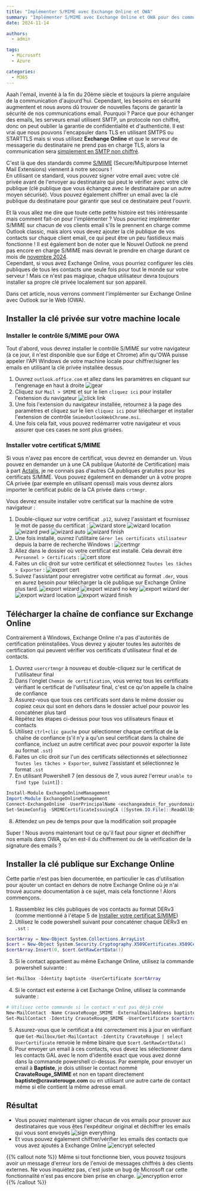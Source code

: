 ```yaml
---
title: "Implémenter S/MIME avec Exchange Online et OWA"
summary: "Implémenter S/MIME avec Exchange Online et OWA pour des communications email sécurisées"
date: 2024-11-14

authors:
  - admin

tags:
  - Microsoft
  - Azure

categories:
  - M365
---
```


Aaah l'email, inventé à la fin du 20ème siècle et toujours la pierre angulaire de la communication d'aujourd'hui. Cependant, les besoins en sécurité augmentent et nous avons dû trouver de nouvelles façons de garantir la sécurité de nos communications email. Pourquoi ? Parce que pour échanger des emails, les serveurs email utilisent SMTP, un protocole non chiffré, donc on peut oublier la garantie de confidentialité et d'authenticité. Il est vrai que nous pouvons l'encapsuler dans TLS en utilisant SMTPS ou STARTTLS mais si vous utilisez **Exchange Online** et que le serveur de messagerie du destinataire ne prend pas en charge TLS, alors la communication sera [simplement en SMTP non chiffré](https://learn.microsoft.com/en-us/purview/exchange-online-uses-tls-to-secure-email-connections#tls-basics-for-microsoft-365-and-exchange-online).

C'est là que des standards comme [S/MIME](https://en.wikipedia.org/wiki/S/MIME) (Secure/Multipurpose Internet Mail Extensions) viennent à notre secours !  
En utilisant ce standard, vous pouvez signer votre email avec votre clé privée avant de l'envoyer au destinataire qui peut le vérifier avec votre clé publique (clé publique que vous échangez avec le destinataire par un autre moyen sécurisé). Vous pouvez également chiffrer un email avec la clé publique du destinataire pour garantir que seul ce destinataire peut l'ouvrir.

Et là vous allez me dire que toute cette petite histoire est très intéressante mais comment fait-on pour l'implémenter ? Vous pourriez implémenter S/MIME sur chacun de vos clients email s'ils le prennent en charge comme Outlook classic, mais alors vous devez ajouter la clé publique de vos contacts sur chaque client email, ce qui peut être un peu fastidieux mais fonctionne ! Il est également bon de noter que le Nouvel Outlook ne prend pas encore en charge S/MIME mais devrait le prendre en charge durant ce mois de [novembre 2024](https://www.microsoft.com/en-us/microsoft-365/roadmap?filters=Outlook%2CDesktop%2CWeb&searchterms=s%2Fmime).  
Cependant, si vous avez Exchange Online, vous pourriez configurer les clés publiques de tous les contacts une seule fois pour tout le monde sur votre serveur ! Mais ce n'est pas magique, chaque utilisateur devra toujours installer sa propre clé privée localement sur son appareil.

Dans cet article, nous verrons comment l'implémenter sur Exchange Online avec Outlook sur le Web (OWA).

## Installer la clé privée sur votre machine locale
### Installer le contrôle S/MIME pour OWA
Tout d'abord, vous devrez installer le contrôle S/MIME sur votre navigateur (à ce jour, il n'est disponible que sur Edge et Chrome) afin qu'OWA puisse appeler l'API Windows de votre machine locale pour chiffrer/signer les emails en utilisant la clé privée installée dessus.
1. Ouvrez `outlook.office.com` et allez dans les paramètres en cliquant sur l'engrenage en haut à droite
![gear](smime/smime_control1.png)
2. Cliquez sur `Mail > SMIME` et sur le lien `cliquez ici` pour installer l'extension du navigateur
![click link](smime/smime_control2.png)
3. Une fois l'extension du navigateur installée, retournez à la page des paramètres et cliquez sur le lien `cliquez ici` pour télécharger et installer l'extension de contrôle `SmimeOutlookWebChrome.msi`.
4. Une fois cela fait, vous pouvez redémarrer votre navigateur et vous assurer que ces cases ne sont plus grisées.

### Installer votre certificat S/MIME
Si vous n'avez pas encore de certificat, vous devrez en demander un. Vous pouvez en demander un à une CA publique (Autorité de Certification) mais à part [Actalis](https://extrassl.actalis.it/portal/uapub/freemail?lang=en), je ne connais pas d'autres CA publiques gratuites pour les certificats S/MIME. Vous pouvez également en demander un à votre propre CA privée (par exemple en utilisant openssl) mais vous devrez alors importer le certificat public de la CA privée dans `crtmngr`.

Vous devrez ensuite installer votre certificat sur la machine de votre navigateur :
1. Double-cliquez sur votre certificat `.p12`, suivez l'assistant et fournissez le mot de passe du certificat :
![wizard store](smime/cert_install1.png)
![wizard location](smime/cert_install2.png)
![wizard pwd](smime/cert_install3.png)
![wizard auto](smime/cert_install4.png)
![wizard finish](smime/cert_install5.png)
2. Une fois installé, ouvrez l'utilitaire `Gérer les certificats utilisateur` depuis la barre de recherche Windows :
![certmgr](smime/cert_install6.png)
3. Allez dans le dossier où votre certificat est installé. Cela devrait être `Personnel > Certificats` :
![cert store](smime/cert_install7.png)
4. Faites un clic droit sur votre certificat et sélectionnez `Toutes les tâches > Exporter` :
![export cert](smime/cert_install8.png)
5. Suivez l'assistant pour enregistrer votre certificat au format `.der`, vous en aurez besoin pour télécharger la clé publique sur Exchange Online plus tard.
![export wizard](smime/cert_install9.png)
![export wizard no key](smime/cert_install10.png)
![export wizard der](smime/cert_install11.png)
![export wizard location](smime/cert_install12.png)
![export wizard finish](smime/cert_install13.png)

## Télécharger la chaîne de confiance sur Exchange Online
Contrairement à Windows, Exchange Online n'a pas d'autorités de certification préinstallées. Vous devrez y ajouter toutes les autorités de certification qui peuvent vérifier vos certificats d'utilisateur final et de contacts.
1. Ouvrez `usercrtmngr` à nouveau et double-cliquez sur le certificat de l'utilisateur final
2. Dans l'onglet `Chemin de certification`, vous verrez tous les certificats vérifiant le certificat de l'utilisateur final, c'est ce qu'on appelle la chaîne de confiance
3. Assurez-vous que tous ces certificats sont dans le même dossier ou copiez ceux qui sont en dehors dans le dossier actuel pour pouvoir les concaténer plus tard
4. Répétez les étapes ci-dessus pour tous vos utilisateurs finaux et contacts
5. Utilisez `ctrl+clic gauche` pour sélectionner chaque certificat de la chaîne de confiance (s'il n'y a qu'un seul certificat dans la chaîne de confiance, incluez un autre certificat avec pour pouvoir exporter la liste au format `.sst`)
6. Faites un clic droit sur l'un des certificats sélectionnés et sélectionnez `Toutes les tâches > Exporter`, suivez l'assistant et sélectionnez le format `.sst`
7. En utilisant Powershell 7 (en dessous de 7, vous aurez l'erreur `unable to find type [uint]`) :
```ps1
Install-Module ExchangeOnlineManagement
Import-Module ExchangeOnlineManagement
Connect-ExchangeOnline -UserPrincipalName <exchangeadmin_for_yourdomain>
Set-SmimeConfig -SMIMECertificateIssuingCA ([System.IO.File]::ReadAllBytes('C:\Users\Gold\Downloads\chainOfTrust.sst'))
```
8. Attendez un peu de temps pour que la modification soit propagée

Super ! Nous avons maintenant tout ce qu'il faut pour signer et déchiffrer nos emails dans OWA, qu'en est-il du chiffrement ou de la vérification de la signature des emails ?

## Installer la clé publique sur Exchange Online
Cette partie n'est pas bien documentée, en particulier le cas d'utilisation pour ajouter un contact en dehors de notre Exchange Online où je n'ai trouvé aucune documentation à ce sujet, mais cela fonctionne ! Alors commençons.

1. Rassemblez les clés publiques de vos contacts au format DERv3 (comme mentionné à l'étape 5 de [Installer votre certificat S/MIME](#installer-votre-certificat-smime))
2. Utilisez le code powershell suivant pour concaténer chaque DERv3 en `.sst` :
```ps1
$certArray = New-Object System.Collections.ArrayList
$cert = New-Object System.Security.Cryptography.X509Certificates.X509Certificate2("D:\Gold\Documents\VM-apps\baptiste@cravaterouge.com.cer") <- DERv3 format
$certArray.Insert(0, $cert.GetRawCertData())
```
3. Si le contact appartient au même Exchange Online, utilisez la commande powershell suivante :
```ps1
Set-Mailbox -Identity baptiste -UserCertificate $certArray
```
4. Si le contact est externe à cet Exchange Online, utilisez la commande suivante :
```ps1
# Utilisez cette commande si le contact n'est pas déjà créé
New-MailContact -Name CravateRouge_SMIME -ExternalEmailAddress baptiste@cravaterouge.com
Set-MailContact -Identity CravateRouge_SMIME -UserCertificate $certArray
```
5. Assurez-vous que le certificat a été correctement mis à jour en vérifiant que `Get-Mailbox/Get-MailContact -Identity CravateRouge | select UserCertificate` renvoie le même binaire que `$cert.GetRawCertData()`
6. Pour envoyer un email à ces contacts, vous devez les sélectionner dans les contacts GAL avec le nom d'identité exact que vous avez donné dans la commande powershell ci-dessus. Par exemple, pour envoyer un email à __Baptiste__, je dois utiliser le contact nommé __CravateRouge_SMIME__ et non en tapant directement __baptiste@cravaterouge.com__ ou en utilisant une autre carte de contact même si elle contient la même adresse email.

## Résultat
- Vous pouvez maintenant signer chacun de vos emails pour prouver aux destinataires que vous êtes l'expéditeur original et déchiffrer les emails qui vous sont envoyés
![sign everything](smime/sign_everything.png)
- Et vous pouvez également chiffrer/vérifier les emails des contacts que vous avez ajoutés à Exchange Online
![encrypt selected](smime/encrypt_whitelisted.png)

{{% callout note %}}
Même si tout fonctionne bien, vous pouvez toujours avoir un message d'erreur lors de l'envoi de messages chiffrés à des clients externes. Ne vous inquiétez pas, c'est juste un bug de Microsoft car cette fonctionnalité n'est pas encore bien prise en charge.
![encryption error](smime/error_encrypted.png)
{{% /callout %}}